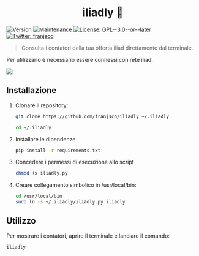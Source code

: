 <h1 align="center">iliadly 📱</h1>
<p>
  <img alt="Version" src="https://img.shields.io/badge/version-0.1-blue.svg?cacheSeconds=2592000" />
  <a href="https://github.com/franjsco/iliadly/graphs/commit-activity" target="_blank">
    <img alt="Maintenance" src="https://img.shields.io/badge/Maintained%3F-yes-green.svg" />
  </a>
  <a href="https://github.com/franjsco/iliadly/blob/master/LICENSE" target="_blank">
    <img alt="License: GPL--3.0--or--later" src="https://img.shields.io/github/license/franjsco/tomadoro" />
  </a>
  <a href="https://twitter.com/franjsco" target="_blank">
    <img alt="Twitter: franjsco" src="https://img.shields.io/twitter/follow/franjsco.svg?style=social" />
  </a>
</p>


>  Consulta i contatori della tua offerta iliad direttamente dal terminale.



Per utilizzarlo è necessario essere connessi con rete iliad.

<a href="https://asciinema.org/a/pvb8xqDtOczwuZjahN08wosWY" target="_blank"><img src="https://asciinema.org/a/pvb8xqDtOczwuZjahN08wosWY.svg"/></a>


## Installazione

1. Clonare il repository:
    ```sh
    git clone https://github.com/franjsco/iliadly ~/.iliadly

    cd ~/.iliadly
    ```

2. Installare le dipendenze
    ```sh
    pip install -r requirements.txt
    ```

3. Concedere i permessi di esecuzione allo script
    ```sh
    chmod +x iliadly.py
    ```

4. Creare collegamento simbolico in /usr/local/bin:
    ```sh
    cd /usr/local/bin
    sudo ln -s ~/.iliadly/iliadly.py iliadly
    ```


## Utilizzo

Per mostrare i contatori, aprire il terminale e lanciare il comando:
```sh
iliadly
```
